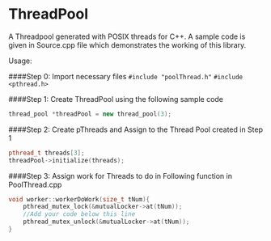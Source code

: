 # ThreadPool
A Threadpool generated with POSIX threads for C++.
A sample code is given in Source.cpp file which demonstrates the working of this library.


Usage:

####Step 0:
Import necessary files
`#include "poolThread.h"`
`#include <pthread.h>`

####Step 1: 
Create ThreadPool using the following sample code
```c++
thread_pool *threadPool = new thread_pool(3);
```

####Step 2:
Create pThreads and Assign to the Thread Pool created in Step 1
```c++
pthread_t threads[3];
threadPool->initialize(threads);
```

####Step 3:
Assign work for Threads to do in Following function in PoolThread.cpp
```c++
void worker::workerDoWork(size_t tNum){
	pthread_mutex_lock(&mutualLocker->at(tNum));
	//Add your code below this line
	pthread_mutex_unlock(&mutualLocker->at(tNum));
}
```
